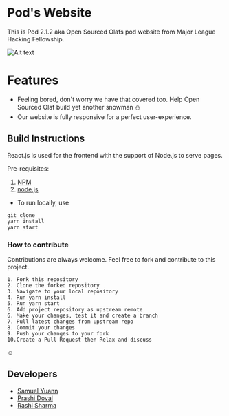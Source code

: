 # Pod's Website

This is Pod 2.1.2 aka Open Sourced Olafs pod website from Major League Hacking Fellowship.

![Alt text](captured.gif)


# Features

- Feeling bored, don't worry we have that covered too. Help Open Sourced Olaf build yet another snowman :snowman:
- Our website is fully responsive for a perfect user-experience.

## Build Instructions
  
  React.js is used for the frontend with the support of Node.js to serve pages. 
  
  Pre-requisites: 
  1. [NPM](https://www.npmjs.com/)
  2. [node.js](https://nodejs.org/en/)
  
  - To run locally, use
  ```
git clone  
yarn install
yarn start
```
  
 ### How to contribute
 
 Contributions are always welcome. Feel free to fork and contribute to this project.
 
 ```
1. Fork this repository
2. Clone the forked repository
3. Navigate to your local repository
4. Run yarn install
5. Run yarn start
6. Add project repository as upstream remote
6. Make your changes, test it and create a branch 
7. Pull latest changes from upstream repo
8. Commit your changes
9. Push your changes to your fork
10.Create a Pull Request then Relax and discuss
```
:relaxed:

## Developers

* [Samuel Yuann](https://github.com/YuanSamuel)
* [Prashi Doval](https://github.com/prashi23)
* [Rashi Sharma](https://github.com/rashi-s17)
